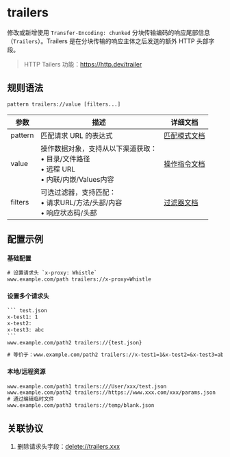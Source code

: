 # trailers
修改或新增使用 `Transfer-Encoding: chunked` 分块传输编码的响应尾部信息（`Trailers`）。Trailers 是在分块传输的响应主体之后发送的额外 HTTP 头部字段。
> HTTP Tailers 功能：https://http.dev/trailer

## 规则语法
``` txt
pattern trailers://value [filters...]
```

| 参数    | 描述                                                         | 详细文档                  |
| ------- | ------------------------------------------------------------ | ------------------------- |
| pattern | 匹配请求 URL 的表达式                                        | [匹配模式文档](./pattern) |
| value   | 操作数据对象，支持从以下渠道获取：<br/>• 目录/文件路径<br/>• 远程 URL<br/>• 内联/内嵌/Values内容 | [操作指令文档](./operation)   |
| filters | 可选过滤器，支持匹配：<br/>• 请求URL/方法/头部/内容<br/>• 响应状态码/头部 | [过滤器文档](./filters) |

## 配置示例
#### 基础配置
``` txt
# 设置请求头 `x-proxy: Whistle`
www.example.com/path trailers://x-proxy=Whistle
```

#### 设置多个请求头

```` txt
``` test.json
x-test1: 1
x-test2:
x-test3: abc
```
www.example.com/path2 trailers://{test.json}

# 等价于：www.example.com/path2 trailers://x-test1=1&x-test2=&x-test3=abc
````

#### 本地/远程资源

```` txt
www.example.com/path1 trailers:///User/xxx/test.json
www.example.com/path2 trailers://https://www.xxx.com/xxx/params.json
# 通过编辑临时文件
www.example.com/path3 trailers://temp/blank.json
````

## 关联协议
1. 删除请求头字段：[delete://trailers.xxx](./delete)



